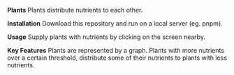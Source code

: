 **Plants**
Plants distribute nutrients to each other.

**Installation**
Download this repository and run on a local server (eg. pnpm). 

**Usage**
Supply plants with nutrients by clicking on the screen nearby.

**Key Features**
Plants are represented by a graph. Plants with more nutrients over a certain threshold, distribute some of their nutrients to plants with less nutrients. 

